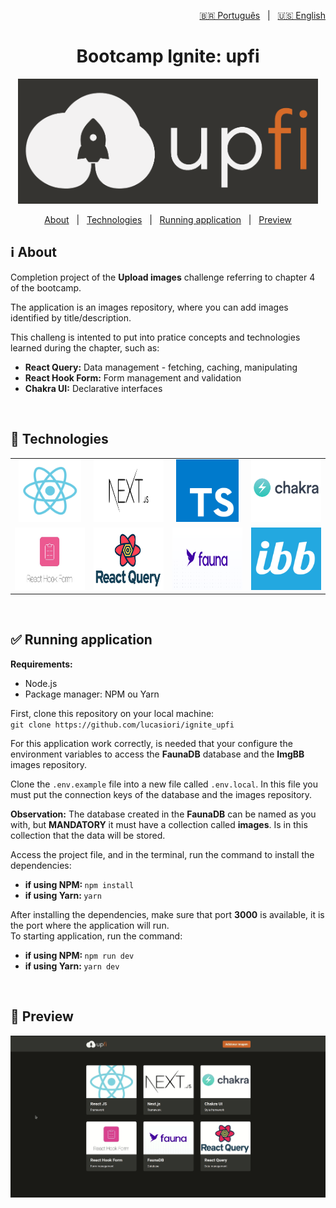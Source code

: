 <p align="right">
  <a href="https://github.com/lucasiori/ignite_upfi/blob/master/README.md">🇧🇷 Português</a> &nbsp;&nbsp;|&nbsp;&nbsp;
  <a href="https://github.com/lucasiori/ignite_upfi/blob/master/README.en-US.md">🇺🇸 English</a>
</p>

<h1 align="center">Bootcamp Ignite: upfi</h1>

<p align="center">
  <img src="https://github.com/lucasiori/ignite_upfi/blob/master/.github/logo.png" alt="Logo" height="200" />
</p>

<p align="center">
  <a href="#about">About</a> &nbsp;&nbsp;|&nbsp;&nbsp;
  <a href="#techs">Technologies</a> &nbsp;&nbsp;|&nbsp;&nbsp;
  <a href="#running-application">Running application</a> &nbsp;&nbsp;|&nbsp;&nbsp;
  <a href="#preview">Preview</a>
</p>

<h2 id="about">ℹ About</h2>

<p>Completion project of the  <strong>Upload images</strong> challenge referring to chapter 4 of the bootcamp.</p>
<p>The application is an images repository, where you can add images identified by title/description.</p>
<p>This challeng is intented to put into pratice concepts and technologies learned during the chapter, such as:</p>
<p>
  <ul>
    <li><strong>React Query:</strong> Data management - fetching, caching, manipulating</li>
    <li><strong>React Hook Form:</strong> Form management and validation</li>
    <li><strong>Chakra UI:</strong> Declarative interfaces</li>
  </ul>
</p>

<br />

<h2 id="techs">🔧 Technologies</h2>

<table width="100%" align="center">
  <tbody>
    <tr>
      <td width="25%" align="center" vertical-align="middle">
        <a href="https://pt-br.reactjs.org/" target="_blank">
          <img src="https://github.com/lucasiori/ignite_upfi/blob/master/.github/react.jpg" alt="React" height="100" />
        </a>
      </td>
      <td width="25%" align="center" vertical-align="middle">
        <a href="https://nextjs.org/" target="_blank">
          <img src="https://github.com/lucasiori/ignite_upfi/blob/master/.github/nextjs.jpeg" alt="Next.js" height="100" />
        </a>
      </td>
      <td width="25%" align="center" vertical-align="middle">
        <a href="https://www.typescriptlang.org/" target="_blank">
          <img src="https://github.com/lucasiori/ignite_upfi/blob/master/.github/typescript.png" alt="Typescript" height="100" />
        </a>
      </td>
      <td width="25%" align="center" vertical-align="middle">
        <a href="https://chakra-ui.com/" target="_blank">
          <img src="https://github.com/lucasiori/ignite_upfi/blob/master/.github/chakra-ui.png" alt="Chakra UI" height="100" />
        </a>
      </td>
    </tr>
    <tr>
      <td width="25%" align="center" vertical-align="middle">
        <a href="https://react-hook-form.com/" target="_blank">
          <img src="https://github.com/lucasiori/ignite_upfi/blob/master/.github/react-hook-form.jpeg" alt="React Hook Form" height="100" />
        </a>
      </td>
      <td width="25%" align="center" vertical-align="middle">
        <a href="https://react-query.tanstack.com/" target="_blank">
          <img src="https://github.com/lucasiori/ignite_upfi/blob/master/.github/react-query.png" alt="React Query" height="100" />
        </a>
      </td>
      <td width="25%" align="center" vertical-align="middle">
        <a href="https://fauna.com/" target="_blank">
          <img src="https://github.com/lucasiori/ignite_upfi/blob/master/.github/faunadb.png" alt="Fauna DB" height="100" />
        </a>
      </td>
      <td width="25%" align="center" vertical-align="middle">
        <a href="https://pt-br.imgbb.com/" target="_blank">
          <img src="https://github.com/lucasiori/ignite_upfi/blob/master/.github/imgbb.png" alt="ImgBB" width="150" height="100" />
        </a>
      </td>
    </tr>
  </tbody>
</table>

<br />

<h2 id="running-application">✅ Running application</h2>

<strong>Requirements:</strong>
<ul>
  <li>Node.js</li>
  <li>Package manager: NPM ou Yarn</li>
</ul>

<p>
  First, clone this repository on your local machine: <br />
  <code>git clone https://github.com/lucasiori/ignite_upfi</code>
</p>

<p>
  For this application work correctly, is needed that your configure the environment variables to access the <strong>FaunaDB</strong> database and the <strong>ImgBB</strong> images repository.
</p>
<p>
  Clone the <code>.env.example</code> file into a new file called <code>.env.local</code>. In this file you must put the connection keys of the database and the images repository.
</p>
<p>
  <strong>Observation:</strong> The database created in the <strong>FaunaDB</strong> can be named as you with, but <strong>MANDATORY</strong> it must have a collection called <strong>images</strong>. Is in this collection that the data will be stored.
</p>

<p>
  Access the project file, and in the terminal, run the command to install the dependencies: <br />
  <ul>
    <li>
      <strong>if using NPM: </strong>
      <code>npm install</code>
    </li>
    <li>
      <strong>if using Yarn: </strong>
      <code>yarn</code>
    </li>
  </ul>
</p>

<p>
  After installing the dependencies, make sure that port <strong>3000</strong> is available, it is the port where
  the application will run. <br />
  To starting application, run the command: <br />
  <ul>
    <li>
      <strong>if using NPM: </strong>
      <code>npm run dev</code>
    </li>
    <li>
      <strong>if using Yarn: </strong>
      <code>yarn dev</code>
    </li>
  </ul>
</p>

<br />

<h2 id="preview">👀 Preview</h2>

<p align="center">
  <img src="https://github.com/lucasiori/ignite_upfi/blob/master/.github/demo.gif" alt="Demonstração" />
</p>
